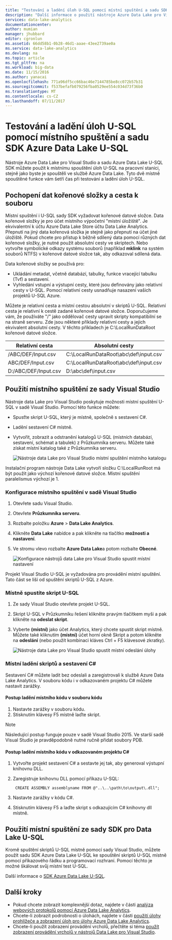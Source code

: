 ```yaml
---
title: "Testování a ladění úloh U-SQL pomocí místní spuštění a sadu SDK Azure Data Lake U-SQL | Microsoft Docs"
description: "Další informace o použití nástroje Azure Data Lake pro Visual Studio a sadu SDK Azure Data Lake U-SQL pro testování a ladění úloh U-SQL na místní pracovní stanici."
services: data-lake-analytics
documentationcenter: 
author: mumian
manager: jhubbard
editor: cgronlun
ms.assetid: 66dd58b1-0b28-46d1-aaae-43ee2739ae0a
ms.service: data-lake-analytics
ms.devlang: na
ms.topic: article
ms.tgt_pltfrm: na
ms.workload: big-data
ms.date: 11/15/2016
ms.author: yanacai
ms.openlocfilehash: 771a96df5cc66bac46e7144785be8cc072b57b31
ms.sourcegitcommit: f537befafb079256fba0529ee554c034d73f36b0
ms.translationtype: MT
ms.contentlocale: cs-CZ
ms.lasthandoff: 07/11/2017
---
```

# <a name="test-and-debug-u-sql-jobs-by-using-local-run-and-the-azure-data-lake-u-sql-sdk"></a>Testování a ladění úloh U-SQL pomocí místního spuštění a sadu SDK Azure Data Lake U-SQL

Nástroje Azure Data Lake pro Visual Studio a sadu Azure Data Lake U-SQL SDK můžete použít k místnímu spouštění úloh U-SQL na pracovní stanici, stejně jako byste je spouštěli ve službě Azure Data Lake. Tyto dvě místně spouštěné funkce vám šetří čas při testování a ladění úloh U-SQL.

## <a name="understand-the-data-root-folder-and-the-file-path"></a>Pochopení dat kořenové složky a cesta k souboru

Místní spuštění i U-SQL sady SDK vyžadovat kořenové datové složce. Data kořenové složky je pro účet místního výpočetní "místní úložiště". Je ekvivalentní k účtu Azure Data Lake Store účtu Data Lake Analytics. Přepnutí na jiný data kořenová složka je stejně jako přepnutí na účet jiné úložiště. Pokud chcete pro přístup k běžně sdílený data pomocí různých dat kořenové složky, je nutné použít absolutní cesty ve skriptech. Nebo vytvořte symbolické odkazy systému souborů (například **mklink** na systém souborů NTFS) v kořenové datové složce tak, aby odkazoval sdílená data.

Data kořenové složky se používá pro:

- Ukládání metadat, včetně databází, tabulky, funkce vracející tabulku (Tvf) a sestavení.
- Vyhledání vstupní a výstupní cesty, které jsou definovány jako relativní cesty v U-SQL. Pomocí relativní cesty usnadňuje nasazení vašich projektů U-SQL Azure.

Můžete je relativní cesta a místní cestou absolutní v skriptů U-SQL. Relativní cesta je relativní k cestě zadané kořenové datové složce. Doporučujeme vám, že používáte "/" jako oddělovač cesty upravit skripty kompatibilní se na straně serveru. Zde jsou některé příklady relativní cesty a jejich ekvivalent absolutní cesty. V těchto příkladech je C:\LocalRunDataRoot kořenové datové složce.

|Relativní cesta|Absolutní cesty|
|-------------|-------------|
|/ABC/DEF/Input.csv |C:\LocalRunDataRoot\abc\def\input.csv|
|ABC/DEF/Input.csv  |C:\LocalRunDataRoot\abc\def\input.csv|
|D:/ABC/DEF/Input.csv |D:\abc\def\input.csv|

## <a name="use-local-run-from-visual-studio"></a>Použití místního spuštění ze sady Visual Studio

Nástroje data Lake pro Visual Studio poskytuje možnosti místní spuštění U-SQL v sadě Visual Studio. Pomocí této funkce můžete:

- Spusťte skript U-SQL, který je místně, společně s sestavení C#.
- Ladění sestavení C# místně.
- Vytvořit, zobrazit a odstranění katalogů U-SQL (místních databází, sestavení, schémat a tabulek) z Průzkumníka serveru. Můžete také získat místní katalog také z Průzkumníka serveru.

    ![Nástroje data Lake pro Visual Studio místní spuštění místního katalogu](./media/data-lake-analytics-data-lake-tools-local-run/data-lake-tools-for-visual-studio-local-run-local-catalog.png)

Instalační program nástroje Data Lake vytvoří složku C:\LocalRunRoot má být použit jako výchozí kořenové datové složce. Místní spuštění paralelismus výchozí je 1.

### <a name="to-configure-local-run-in-visual-studio"></a>Konfigurace místního spuštění v sadě Visual Studio

1. Otevřete sadu Visual Studio.
2. Otevřete **Průzkumníka serveru**.
3. Rozbalte položku **Azure** > **Data Lake Analytics**.
4. Klikněte **Data Lake** nabídce a pak klikněte na tlačítko **možnosti a nastavení**.
5. Ve stromu vlevo rozbalte **Azure Data Lake**a potom rozbalte **Obecné**.

    ![Konfigurace nástrojů data Lake pro Visual Studio spustit místní nastavení](./media/data-lake-analytics-data-lake-tools-local-run/data-lake-tools-for-visual-studio-local-run-configure.png)

Projekt Visual Studio U-SQL je vyžadována pro provádění místní spuštění. Tato část se liší od spuštění skriptů U-SQL z Azure.

### <a name="to-run-a-u-sql-script-locally"></a>Místně spustíte skript U-SQL
1. Ze sady Visual Studio otevřete projekt U-SQL.   
2. Skript U-SQL v Průzkumníku řešení klikněte pravým tlačítkem myši a pak klikněte na **odeslat skript**.
3. Vyberte **(místní)** jako účet Analytics, který chcete spustit skript místně.
Můžete také kliknutím **(místní)** účet horní okně Skript a potom klikněte na **odeslání** (nebo použít kombinaci kláves Ctrl + F5 klávesové zkratky).

    ![Nástroje data Lake pro Visual Studio spustit místní odeslání úlohy](./media/data-lake-analytics-data-lake-tools-local-run/data-lake-tools-for-visual-studio-local-run-submit-job.png)

### <a name="debug-scripts-and-c-assemblies-locally"></a>Místní ladění skriptů a sestavení C#

Sestavení C# můžete ladit bez odeslali a zaregistrovali k službě Azure Data Lake Analytics. V souboru kódu i v odkazovaném projektu C# můžete nastavit zarážky.

#### <a name="to-debug-local-code-in-code-behind-file"></a>Postup ladění místního kódu v souboru kódu

1. Nastavte zarážky v souboru kódu.
2. Stisknutím klávesy F5 místně laďte skript.

> [!NOTE]
   > Následující postup funguje pouze v sadě Visual Studio 2015. Ve starší sadě Visual Studio je pravděpodobně nutné ručně přidat soubory PDB.  
   >
   >

#### <a name="to-debug-local-code-in-a-referenced-c-project"></a>Postup ladění místního kódu v odkazovaném projektu C#

1. Vytvořte projekt sestavení C# a sestavte jej tak, aby generoval výstupní knihovnu DLL.
2. Zaregistruje knihovnu DLL pomocí příkazu U-SQL:

        CREATE ASSEMBLY assemblyname FROM @"..\..\path\to\output\.dll";
        
3. Nastavte zarážky v kódu C#.
4. Stisknutím klávesy F5 a laďte skript s odkazujícím C# knihovny dll místně.

## <a name="use-local-run-from-the-data-lake-u-sql-sdk"></a>Použití místní spuštění ze sady SDK pro Data Lake U-SQL

Kromě spuštění skriptů U-SQL místně pomocí sady Visual Studio, můžete použít sadu SDK Azure Data Lake U-SQL ke spouštění skriptů U-SQL místně pomocí příkazového řádku a programovací rozhraní. Pomocí těchto je možné škálovat svůj místní test U-SQL.

Další informace o [SDK Azure Data Lake U-SQL](data-lake-analytics-u-sql-sdk.md).


## <a name="next-steps"></a>Další kroky

* Pokud chcete zobrazit komplexnější dotaz, najdete v části [analýza webových protokolů pomocí Azure Data Lake Analytics](data-lake-analytics-analyze-weblogs.md).
* Chcete-li zobrazit podrobnosti o úlohách, najdete v části [použití úlohy prohlížeče a zobrazení úloh pro úlohy Azure Data Lake Analytics](data-lake-analytics-data-lake-tools-view-jobs.md).
* Chcete-li použít zobrazení provádění vrcholů, přečtěte si téma [použít zobrazení provádění vrcholů v nástrojů Data Lake pro Visual Studio](data-lake-analytics-data-lake-tools-use-vertex-execution-view.md).
